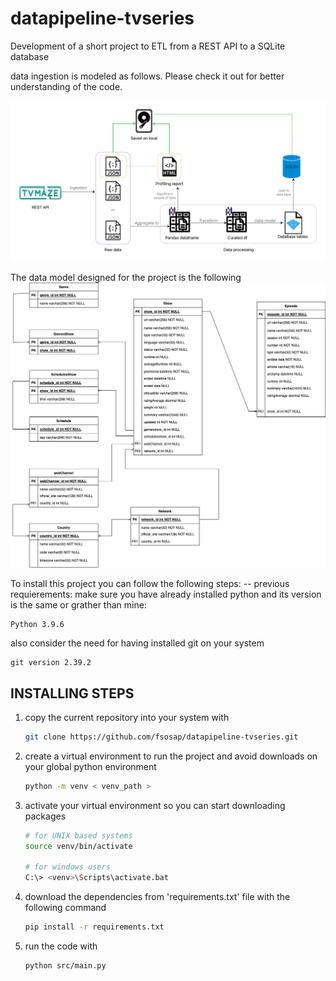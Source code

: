 # datapipeline-tvseries

Development of a short project to ETL from a REST API to a SQLite database

data ingestion is modeled as follows. Please check it out for better understanding of the code.

![data pipeline design](model/pipeline_design.jpg)

The data model designed for the project is the following
![data model](model/datamodel_tvseries.jpg)

To install this project you can follow the following steps:
-- previous requierements:
make sure you have already installed python and its version is the same or grather than mine:

```text
Python 3.9.6
```

also consider the need for having installed git on your system

```text
git version 2.39.2
```

## INSTALLING STEPS

1. copy the current repository into your system with

    ```bash
    git clone https://github.com/fsosap/datapipeline-tvseries.git
    ```

2. create a virtual environment to run the project and avoid downloads on your global python environment

    ```bash
    python -m venv < venv_path >
    ```

3. activate your virtual environment so you can start downloading packages

    ```bash
    # for UNIX based systems
    source venv/bin/activate

    # for windows users
    C:\> <venv>\Scripts\activate.bat
    ```

4. download the dependencies from 'requirements.txt' file with the following command

    ```bash
    pip install -r requirements.txt
    ```

5. run the code with

    ```bash
    python src/main.py
    ```
